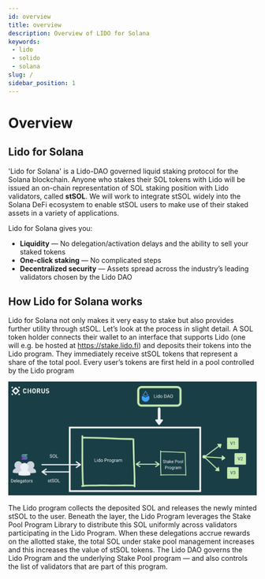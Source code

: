 ```yaml
---
id: overview
title: overview
description: Overview of LIDO for Solana
keywords:
 - lido
 - solido
 - solana
slug: /
sidebar_position: 1
---
```


# Overview

## Lido for Solana

'Lido for Solana' is a Lido-DAO governed liquid staking protocol for the Solana blockchain. Anyone who stakes their SOL tokens with Lido will be issued an on-chain representation of SOL staking position with Lido validators, called **stSOL**. We will work to integrate stSOL widely into the Solana DeFi ecosystem to enable stSOL users to make use of their staked assets in a variety of applications.

Lido for Solana gives you:
- **Liquidity** — No delegation/activation delays and the ability to sell your staked tokens
- **One-click staking** — No complicated steps
- **Decentralized security** — Assets spread across the industry’s leading validators chosen by the Lido DAO

## How Lido for Solana works
Lido for Solana not only makes it very easy to stake but also provides further utility through stSOL. Let’s look at the process in slight detail. A SOL token holder connects their wallet to an interface that supports Lido (one will e.g. be hosted at https://stake.lido.fi) and deposits their tokens into the Lido program. They immediately receive stSOL tokens that represent a share of the total pool. Every user’s tokens are first held in a pool controlled by the Lido program

![How Solido works](./howsolidoworks.png)

The Lido program collects the deposited SOL and releases the newly minted stSOL to the user. Beneath the layer, the Lido Program leverages the Stake Pool Program Library to distribute this SOL uniformly across validators participating in the Lido Program. When these delegations accrue rewards on the allotted stake, the total SOL under stake pool management increases and this increases the value of stSOL tokens. The Lido DAO governs the Lido Program and the underlying Stake Pool program — and also controls the list of validators that are part of this program.

